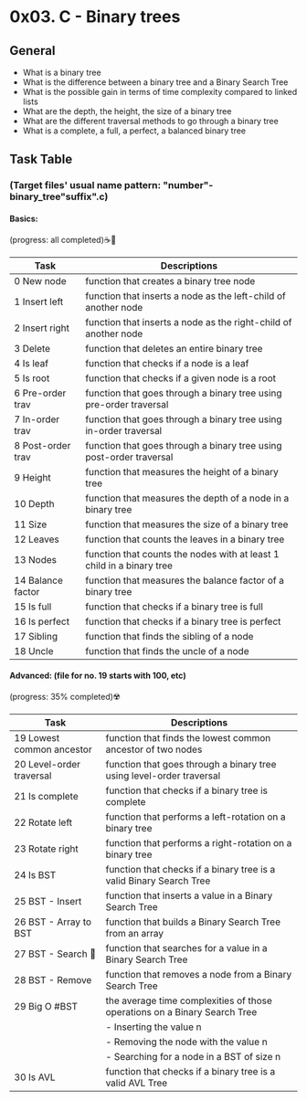 # 0x03. C - Binary trees
## General
- What is a binary tree
- What is the difference between a binary tree and a Binary Search Tree
- What is the possible gain in terms of time complexity compared to linked lists
- What are the depth, the height, the size of a binary tree
- What are the different traversal methods to go through a binary tree
- What is a complete, a full, a perfect, a balanced binary tree

## Task Table
### (Target files' usual name pattern: "number"-binary_tree"suffix".c)
#### Basics:
(progress: all completed):coffee::cowboy_hat_face:

| Task              | Descriptions                                                              |
|-------------------|---------------------------------------------------------------------------|
| 0 New node        | function that creates a binary tree node					|
| 1 Insert left     | function that inserts a node as the left-child of another node		|
| 2 Insert right    | function that inserts a node as the right-child of another node		|
| 3 Delete          | function that deletes an entire binary tree				|
| 4 Is leaf         | function that checks if a node is a leaf					|
| 5 Is root         | function that checks if a given node is a root				|
| 6 Pre-order trav  | function that goes through a binary tree using pre-order traversal	|
| 7 In-order trav   | function that goes through a binary tree using in-order traversal		|
| 8 Post-order trav | function that goes through a binary tree using post-order traversal	|
| 9 Height          | function that measures the height of a binary tree	    		|
| 10 Depth          | function that measures the depth of a node in a binary tree		|
| 11 Size           | function that measures the size of a binary tree	      			|
| 12 Leaves         | function that counts the leaves in a binary tree				|
| 13 Nodes          | function that counts the nodes with at least 1 child in a binary tree	|
| 14 Balance factor | function that measures the balance factor of a binary tree          	|
| 15 Is full        | function that checks if a binary tree is full   	    			|
| 16 Is perfect     | function that checks if a binary tree is perfect				|
| 17 Sibling        | function that finds the sibling of a node					|
| 18 Uncle          | function that finds the uncle of a node					|

#### Advanced: (file for no. 19 starts with 100, etc)
(progress: 35% completed):radioactive:

| Task			      | Descriptions									|
|-----------------------------|---------------------------------------------------------------------------------|
| 19 Lowest common ancestor   | function that finds the lowest common ancestor of two nodes			|
| 20 Level-order traversal    | function that goes through a binary tree using level-order traversal		|
| 21 Is complete       	      | function that checks if a binary tree is complete      	   			|
| 22 Rotate left              | function that performs a left-rotation on a binary tree				|
| 23 Rotate right	      | function that performs a right-rotation on a binary tree			|
| 24 Is BST 		      | function that checks if a binary tree is a valid Binary Search Tree		|
| 25 BST - Insert 	      | function that inserts a value in a Binary Search Tree				|
| 26 BST - Array to BST	      | function that builds a Binary Search Tree from an array	   	  		|
| 27 BST - Search :thinking:            | function that searches for a value in a Binary Search Tree			|
| 28 BST - Remove	      | function that removes a node from a Binary Search Tree				|
| 29 Big O #BST		      | the average time complexities of those operations on a Binary Search Tree	|
|     	     		      | - Inserting the value n  	             	       	       	     	        |
|			      | - Removing the node with the value n				     		|
|			      | - Searching for a node in a BST of size n		         		|
| 30 Is AVL 		      | function that checks if a binary tree is a valid AVL Tree   			|